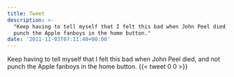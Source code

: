 ```yaml
---
title: Tweet
description: >-
  "Keep having to tell myself that I felt this bad when John Peel died, and not
  punch the Apple fanboys in the home button."
date: '2011-11-03T07:11:40+00:00'
---
```

Keep having to tell myself that I felt this bad when John Peel died, and not punch the Apple fanboys in the home button.
      {{< tweet 0 0 >}}
    
